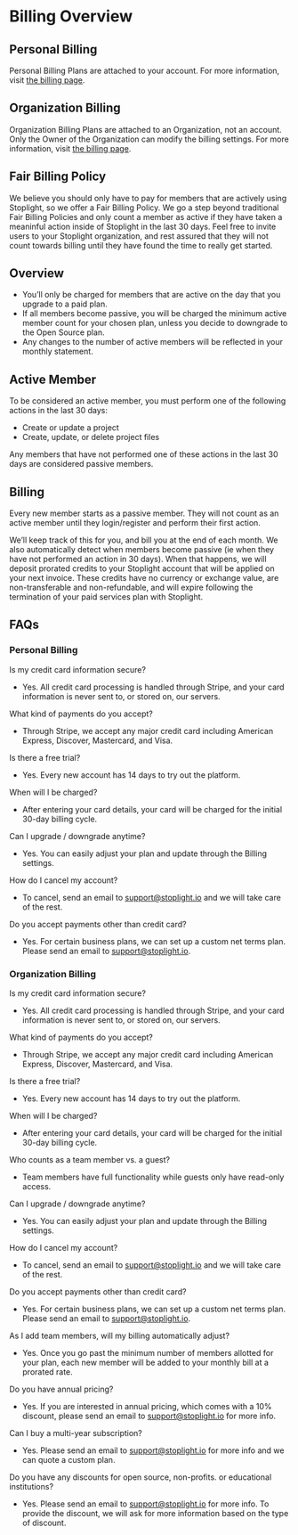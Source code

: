 # Billing Overview 

## Personal Billing 
Personal Billing Plans are attached to your account. For more information, visit [the billing page](https://next.stoplight.io/pricing).

## Organization Billing
Organization Billing Plans are attached to an Organization, not an account. Only the Owner of the Organization can modify the billing settings. For more information, visit [the billing page](https://next.stoplight.io/pricing). 

## Fair Billing Policy 

We believe you should only have to pay for members that are actively using Stoplight, so we offer a Fair Billing Policy. We go a step beyond traditional Fair Billing Policies and only count a member as active if they have taken a meaninful action inside of Stoplight in the last 30 days. Feel free to invite users to your Stoplight organization, and rest assured that they will not count towards billing until they have found the time to really get started.

## Overview

- You’ll only be charged for members that are active on the day that you upgrade to a paid plan.
- If all members become passive, you will be charged the minimum active member count for your chosen plan, unless you decide to downgrade to the Open Source plan.
- Any changes to the number of active members will be reflected in your monthly statement.

## Active Member

To be considered an active member, you must perform one of the following actions in the last 30 days: 

- Create or update a project
- Create, update, or delete project files

Any members that have not performed one of these actions in the last 30 days are considered passive members. 

## Billing

Every new member starts as a passive member. They will not count as an active member until they login/register and perform their first action.

We’ll keep track of this for you, and bill you at the end of each month. We also automatically detect when members become passive (ie when they have not performed an action in 30 days). When that happens, we will deposit prorated credits to your Stoplight account that will be applied on your next invoice. These credits have no currency or exchange value, are non-transferable and non-refundable, and will expire following the termination of your paid services plan with Stoplight.

## FAQs

### Personal Billing 

Is my credit card information secure?

- Yes. All credit card processing is handled through Stripe, and your card information is never sent to, or stored on, our servers.

What kind of payments do you accept?

- Through Stripe, we accept any major credit card including American Express, Discover, Mastercard, and Visa.

Is there a free trial?

- Yes. Every new account has 14 days to try out the platform.

When will I be charged?

- After entering your card details, your card will be charged for the initial 30-day billing cycle.

Can I upgrade / downgrade anytime? 

- Yes. You can easily adjust your plan and update through the Billing settings.

How do I cancel my account?

- To cancel, send an email to support@stoplight.io and we will take care of the rest.

Do you accept payments other than credit card?

- Yes. For certain business plans, we can set up a custom net terms plan. Please send an email to support@stoplight.io.

### Organization Billing

Is my credit card information secure?

- Yes. All credit card processing is handled through Stripe, and your card information is never sent to, or stored on, our servers.

What kind of payments do you accept?

- Through Stripe, we accept any major credit card including American Express, Discover, Mastercard, and Visa.

Is there a free trial?

- Yes. Every new account has 14 days to try out the platform.

When will I be charged?

- After entering your card details, your card will be charged for the initial 30-day billing cycle.

Who counts as a team member vs. a guest?

- Team members have full functionality while guests only have read-only access.

Can I upgrade / downgrade anytime? 

- Yes. You can easily adjust your plan and update through the Billing settings.

How do I cancel my account?

- To cancel, send an email to support@stoplight.io and we will take care of the rest.

Do you accept payments other than credit card?

- Yes. For certain business plans, we can set up a custom net terms plan. Please send an email to support@stoplight.io.

As I add team members, will my billing automatically adjust?

- Yes. Once you go past the minimum number of members allotted for your plan, each new member will be added to your monthly bill at a prorated rate.

Do you have annual pricing?

- Yes. If you are interested in annual pricing, which comes with a 10% discount, please send an email to support@stoplight.io for more info.

Can I buy a multi-year subscription?

- Yes. Please send an email to support@stoplight.io for more info and we can quote a custom plan.

Do you have any discounts for open source, non-profits. or educational institutions?

- Yes. Please send an email to support@stoplight.io for more info. To provide the discount, we will ask for more information based on the type of discount. 



